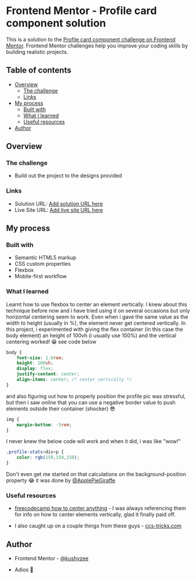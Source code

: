 # Frontend Mentor - Profile card component solution

This is a solution to the [Profile card component challenge on Frontend Mentor](https://www.frontendmentor.io/challenges/profile-card-component-cfArpWshJ). Frontend Mentor challenges help you improve your coding skills by building realistic projects. 

## Table of contents

- [Overview](#overview)
  - [The challenge](#the-challenge)
  - [Links](#links)
- [My process](#my-process)
  - [Built with](#built-with)
  - [What I learned](#what-i-learned)
  - [Useful resources](#useful-resources)
- [Author](#author)

## Overview

### The challenge

- Build out the project to the designs provided

### Links

- Solution URL: [Add solution URL here](https://your-solution-url.com)
- Live Site URL: [Add live site URL here](https://your-live-site-url.com)

## My process

### Built with

- Semantic HTML5 markup
- CSS custom properties
- Flexbox
- Mobile-first workflow

### What I learned

Learnt how to use flexbox to center an element vertically. I knew about this technique before now and i have tried using it on several occasions but only horizontal centering seem to work. Even when i gave the same value as the width to height (usually in %), the element never get centered vertically. In this project, i experimented with giving the flex container (in this case the body element) an height of 100vh (i usually use 100%) and the vertical centering worked! 😁 see code below

```css
body {
    font-size: 1.6rem;
    height: 100vh;
    display: flex;
    justify-content: center;
    align-items: center; /* center vertically */
}
```

and also figuring out how to properly position the profile pic was stressful, but then i saw online that you can use a negative border value to push elements outside their container (shocker) 😎

```css
img {
    margin-bottom: -5rem;
}
```

I never knew the below code will work and when it did, i was like "wow!"

```css
.profile-stats>div>p {
    color: rgb(150,150,150);
}

```

Don't even get me started on that calculations on the background-position property 😂 it was done by [@ApplePieGiraffe](https://www.frontendmentor.io/profile/ApplePieGiraffe)

### Useful resources

- [freecodecamp how to center anything](https://www.freecodecamp.org/news/how-to-center-anything-with-css-align-a-div-text-and-more/amp/) - I was always referencing them for info on how to center elements vertically, glad it finally paid off.

- I also caught up on a couple things from these guys - [ccs-tricks.com](https://css-tricks.com/quick-css-trick-how-to-center-an-object-exactly-in-the-center/)


## Author

- Frontend Mentor - [@kushyzee](https://www.frontendmentor.io/profile/kushyzee)


- Adios 👋